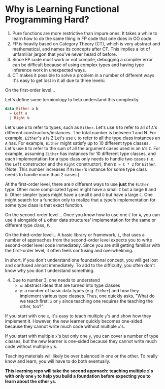 # Why is Learning Functional Programming Hard?

1. Pure functions are more restrictive than impure ones. It takes a while to learn how to do the same thing in FP code that one does in OO code.
2. FP is heavily based on Category Theory (CT), which is very abstract and mathematical, and names its concepts after CT. This implies a lot of unfamiliar jargon that you've never heard of before.
3. Since FP code must work or not compile, debugging a compiler error can be difficult because of using complex types and having type inference work in unexpected ways.
4. CT makes it possible to solve a problem in a number of different ways. It's easy to get lost in it all due to three levels:

On the first-order level...

Let's define some terminology to help understand this complexity.

```purescript
data Either a b
  = Left a
  | Right b
```

Let's use `A` to refer to types, such as `Either`.
Let's use `B` to refer to all of `A`'s different constructors/instances. The total number is between 1 and N. For example, `Either`'s `B` is 2
Let's use `C` to refer to all the type class instances an `A` has. For example, `Either` might satisfy up to 10 different type classes.
Let's use `D` to refer to the sum of all the argument cases used in an `A`'s `C`. For example, assuming `Either` has instances for 10 different type classes, and each implementation for a type class only needs to handle two cases (i.e. the `Left` constructor and the `Right` constructor), then `D = C * 2` for `Either`. (Note: This number increases if `Either`'s instance for some type class needs to handle more than 2 cases.)

At the first-order level, there are `D` different ways to use **just** the `Either` type. Other more complicated types might have a small `C` but a large `B` and `D`. Other simpler types might have a small `B` and `D` but have a large `C`. One might search for a function only to realize that a type's implementation for some type class is that exact function.

On the second-order level... Once you know how to use one `C` for `A`, you can use it alongside of `E` other data structures' implementation for the same or different type class, `F`.

On the third-order level... A basic library or framework, `L`, that uses a number of approaches from the second-order level expects you to write second-order level code immediately. Since you are still getting familiar with the first-order level, it often feels confusing and overwhelming.

In short, if you don't understand one foundational concept, you will get lost and confused almost immediately. To add to the difficulty, you often don't know why you don't understand something.

4. Due to number 3, one needs to understand
    - `x`: abstract ideas that are turned into type classes
    - `y`: a number of basic data types (e.g. `Either`) and how they implement various type classes.
Thus, one quickly asks, "What do we teach first: `x` or `y` since teaching one requires the teaching the other, too?"

If you start with one `x`, it's easy to teach multiple `y`'s and show how they implement it. However, the new learner quickly becomes one-sided because they cannot write much code without multiple `x`'s.

If you start with multiple `x`'s but only one `y`, you can cover a number of type classes, but the new learner is one-sided because they cannot write much code without multiple `y`'s.

Teaching materials will likely be over balanced in one or the other. To really know and learn, you will have to do both eventually.

**This learning repo will take the second approach: teaching multiple `x`'s with only one `y` to help you build a foundation before expecting you to learn about the other `y`s.**
